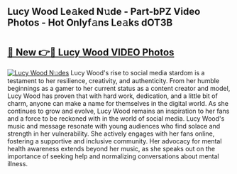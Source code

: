 ## Lucy Wood Le𝚊ked N𝚞de - Part-bPZ Video Photos - Hot Onlyf𝚊ns Le𝚊ks dOT3B

# <h2><a href="http://ab87117.deff.icu/?id=Lucy+Wood">🔗 New 👉🔴 Lucy Wood VIDEO Photos</a></h2>

[![Lucy Wood N𝚞des](https://i.imgur.com/rIISA9y.gif)](http://ab87117.deff.icu/?id=Lucy+Wood)
Lucy Wood's rise to social media stardom is a testament to her resilience, creativity, and authenticity. From her humble beginnings as a gamer to her current status as a content creator and model, Lucy Wood has proven that with hard work, dedication, and a little bit of charm, anyone can make a name for themselves in the digital world. As she continues to grow and evolve, Lucy Wood remains an inspiration to her fans and a force to be reckoned with in the world of social media. Lucy Wood's music and message resonate with young audiences who find solace and strength in her vulnerability. She actively engages with her fans online, fostering a supportive and inclusive community. Her advocacy for mental health awareness extends beyond her music, as she speaks out on the importance of seeking help and normalizing conversations about mental illness.
